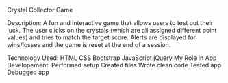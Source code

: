 Crystal Collector Game

Description:
A fun and interactive game that allows users to test out their luck. The user clicks on the crystals (which are all assigned different point values) and tries to match the target score. Alerts are displayed for wins/losses and the game is reset at the end of a session.

Technology Used:
HTML
CSS
Bootstrap
JavaScript
jQuery
My Role in App Developement:
Performed setup
Created files
Wrote clean code
Tested app
Debugged app

